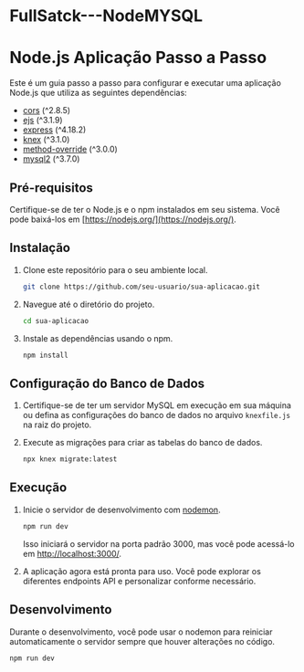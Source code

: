 # FullSatck---NodeMYSQL

# Node.js Aplicação Passo a Passo

Este é um guia passo a passo para configurar e executar uma aplicação Node.js que utiliza as seguintes dependências:

- [cors](https://www.npmjs.com/package/cors) (^2.8.5)
- [ejs](https://www.npmjs.com/package/ejs) (^3.1.9)
- [express](https://www.npmjs.com/package/express) (^4.18.2)
- [knex](https://www.npmjs.com/package/knex) (^3.1.0)
- [method-override](https://www.npmjs.com/package/method-override) (^3.0.0)
- [mysql2](https://www.npmjs.com/package/mysql2) (^3.7.0)

## Pré-requisitos

Certifique-se de ter o Node.js e o npm instalados em seu sistema. Você pode baixá-los em [https://nodejs.org/](https://nodejs.org/).

## Instalação

1. Clone este repositório para o seu ambiente local.

   ```bash
   git clone https://github.com/seu-usuario/sua-aplicacao.git
   ```

2. Navegue até o diretório do projeto.

   ```bash
   cd sua-aplicacao
   ```

3. Instale as dependências usando o npm.

   ```bash
   npm install
   ```

## Configuração do Banco de Dados

1. Certifique-se de ter um servidor MySQL em execução em sua máquina ou defina as configurações do banco de dados no arquivo `knexfile.js` na raiz do projeto.

2. Execute as migrações para criar as tabelas do banco de dados.

   ```bash
   npx knex migrate:latest
   ```

## Execução

1. Inicie o servidor de desenvolvimento com [nodemon](https://www.npmjs.com/package/nodemon).

   ```bash
   npm run dev
   ```

   Isso iniciará o servidor na porta padrão 3000, mas você pode acessá-lo em [http://localhost:3000/](http://localhost:3000/).

2. A aplicação agora está pronta para uso. Você pode explorar os diferentes endpoints API e personalizar conforme necessário.

## Desenvolvimento

Durante o desenvolvimento, você pode usar o nodemon para reiniciar automaticamente o servidor sempre que houver alterações no código.

```bash
npm run dev
```



